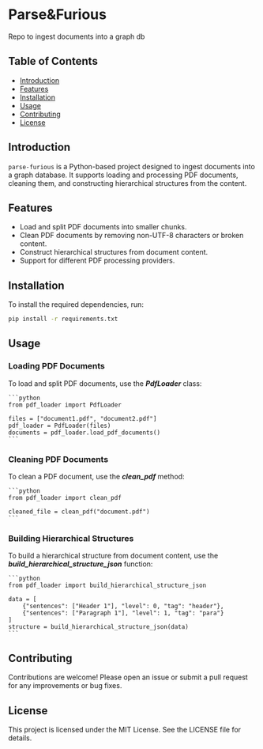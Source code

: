 # Parse&Furious

Repo to ingest documents into a graph db

## Table of Contents

- [Introduction](#introduction)
- [Features](#features)
- [Installation](#installation)
- [Usage](#usage)
- [Contributing](#contributing)
- [License](#license)

## Introduction

`parse-furious` is a Python-based project designed to ingest documents into a graph database. It supports loading and processing PDF documents, cleaning them, and constructing hierarchical structures from the content.

## Features

- Load and split PDF documents into smaller chunks.
- Clean PDF documents by removing non-UTF-8 characters or broken content.
- Construct hierarchical structures from document content.
- Support for different PDF processing providers.

## Installation

To install the required dependencies, run:

```sh
pip install -r requirements.txt
```

## Usage

### Loading PDF Documents
To load and split PDF documents, use the **_PdfLoader_** class:
    
    ```python
    from pdf_loader import PdfLoader

    files = ["document1.pdf", "document2.pdf"]
    pdf_loader = PdfLoader(files)
    documents = pdf_loader.load_pdf_documents()
    ```
### Cleaning PDF Documents
To clean a PDF document, use the **_clean_pdf_** method:

    ```python
    from pdf_loader import clean_pdf

    cleaned_file = clean_pdf("document.pdf")
    ```

### Building Hierarchical Structures
To build a hierarchical structure from document content, use the _**build_hierarchical_structure_json**_ function:

    ```python
    from pdf_loader import build_hierarchical_structure_json
    
    data = [
        {"sentences": ["Header 1"], "level": 0, "tag": "header"},
        {"sentences": ["Paragraph 1"], "level": 1, "tag": "para"}
    ]
    structure = build_hierarchical_structure_json(data)
    ```
## Contributing

Contributions are welcome! Please open an issue or submit a pull request for any improvements or bug fixes.

## License

This project is licensed under the MIT License. See the LICENSE file for details.